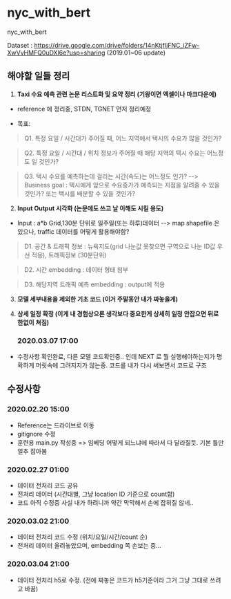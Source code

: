 # nyc_with_bert

nyc_with_bert

Dataset : https://drive.google.com/drive/folders/14nKtjfIjFNC_iZFw-XwVvHMFQ0uDXl6e?usp=sharing
(2019.01~06 update)

## 해야할 일들 정리

1. **Taxi 수요 예측 관련 논문 리스트화 및 요약 정리 (기왕이면 엑셀이나 마크다운에)**

* reference 에 정리중, STDN, TGNET 먼저 정리예정

* 목표:

> Q1. 특정 요일 / 시간대가 주어질 때, 어느 지역에서 택시의 수요가 많을 것인가?

>  Q2. 특정 요일 / 시간대 / 위치 정보가 주어질 때 해당 지역의 택시 수요는 어느정도 일 것인가?

>  Q3. 택시 수요를 예측하는데 걸리는 시간(속도)는 어느정도 인가? --> Business goal : 택시에게 앞으로 수요증가가 예측되는 지점을 알려줄 수 있을것인가? 또는 택시를 배분할 수 있을 것인가?




2. **Input Output 시각화 (논문에도 쓰고 날 이해도 시킬 용도)**

* Input : a*b Grid,130분 단위로 일주일(또는 하루)데이터 --> map shapefile 은 있으나, traffic 데이터를 어떻게 활용해야함? 

>  D1. 공간 & 트래픽 정보 : 뉴욕지도(grid 나눈값 못찾으면 구역으로 나눈 ID값 우선 적용), 트래픽정보 (30분단위)

> D2. 시간 embedding : 데이터 형태 첨부

> D3. 해당지역 트래픽 예측 embedding : output에 적용




3. **모델 세부내용을 제외한 기초 코드 (이거 주말동안 내가 짜놓을게)**




4. **상세 일정 확정 (이게 내 경험상으론 생각보다 중요한게 상세히 일정 안잡으면 뒤로 한없이 쳐짐)**

   ### 2020.03.07 17:00

* 수정사항 확인완료, 다른 모델 코드확인중.. 인데 NEXT 로 뭘 실행해야하는지가 명확하게 머릿속에 그려지지가 않는중.
코드를 내가 다시 써보면서 코드로 구조 



## 수정사항

### 2020.02.20 15:00

* Reference는 드라이브로 이동
* gitignore 수정
* 훈련용 main.py 작성중 => 임베딩 어떻게 되느냐에 따라서 다 달라질듯. 기본 틀만 얼추 잡아봄

### 2020.02.27 01:00

* 데이터 전처리 코드 공유
* 전처리 데이터 (시간대별, 그냥 location ID 기준으로 count함)
* 코드 아직 수정중 사실 내가 하려니까 약간 막막해서 손에 잡히질 않네..

### 2020.03.02 21:00

* 데이터 전처리 코드 수정 (위치/요일/시간/count 순)
* 전처리 데이터 올려놓았으며, embedding 쪽 손보는 중...

### 2020.03.04 21:00

* 데이터 전처리 h5로 수정. (전에 짜놓은 코드가 h5기준이라 그거 그냥 그대로 쓰려고 바꿈)
